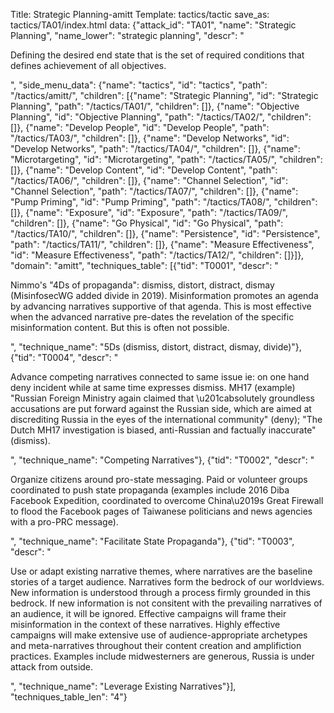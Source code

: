 Title: Strategic Planning-amitt
Template: tactics/tactic
save_as: tactics/TA01/index.html
data: {"attack_id": "TA01", "name": "Strategic Planning", "name_lower": "strategic planning", "descr": "<p>Defining the desired end state that is the set of required conditions that defines achievement of all objectives.</p>", "side_menu_data": {"name": "tactics", "id": "tactics", "path": "/tactics/amitt/", "children": [{"name": "Strategic Planning", "id": "Strategic Planning", "path": "/tactics/TA01/", "children": []}, {"name": "Objective Planning", "id": "Objective Planning", "path": "/tactics/TA02/", "children": []}, {"name": "Develop People", "id": "Develop People", "path": "/tactics/TA03/", "children": []}, {"name": "Develop Networks", "id": "Develop Networks", "path": "/tactics/TA04/", "children": []}, {"name": "Microtargeting", "id": "Microtargeting", "path": "/tactics/TA05/", "children": []}, {"name": "Develop Content", "id": "Develop Content", "path": "/tactics/TA06/", "children": []}, {"name": "Channel Selection", "id": "Channel Selection", "path": "/tactics/TA07/", "children": []}, {"name": "Pump Priming", "id": "Pump Priming", "path": "/tactics/TA08/", "children": []}, {"name": "Exposure", "id": "Exposure", "path": "/tactics/TA09/", "children": []}, {"name": "Go Physical", "id": "Go Physical", "path": "/tactics/TA10/", "children": []}, {"name": "Persistence", "id": "Persistence", "path": "/tactics/TA11/", "children": []}, {"name": "Measure Effectiveness", "id": "Measure Effectiveness", "path": "/tactics/TA12/", "children": []}]}, "domain": "amitt", "techniques_table": [{"tid": "T0001", "descr": "<p>Nimmo's \"4Ds of propaganda\": dismiss, distort, distract, dismay (MisinfosecWG added divide in 2019). Misinformation promotes an agenda by advancing narratives supportive of that agenda. This is most effective when the advanced narrative pre-dates the revelation of the specific misinformation content. But this is often not possible.</p>", "technique_name": "5Ds (dismiss, distort, distract, dismay, divide)"}, {"tid": "T0004", "descr": "<p>Advance competing narratives connected to same issue ie: on one hand deny incident while at same time expresses dismiss. MH17 (example) \"Russian Foreign Ministry again claimed that \u201cabsolutely groundless accusations are put forward against the Russian side, which are aimed at discrediting Russia in the eyes of the international community\" (deny); \"The Dutch MH17 investigation is biased, anti-Russian and factually inaccurate\" (dismiss). </p>", "technique_name": "Competing Narratives"}, {"tid": "T0002", "descr": "<p>Organize citizens around pro-state messaging. Paid or volunteer groups coordinated to push state propaganda (examples include 2016 Diba Facebook Expedition, coordinated to overcome China\u2019s Great Firewall to flood the Facebook pages of Taiwanese politicians and news agencies with a pro-PRC message).</p>", "technique_name": "Facilitate State Propaganda"}, {"tid": "T0003", "descr": "<p>Use or adapt existing narrative themes, where narratives are the baseline stories of a target audience. Narratives form the bedrock of our worldviews. New information is understood through a process firmly grounded in this bedrock. If new information is not consitent with the prevailing narratives of an audience, it will be ignored. Effective campaigns will frame their misinformation in the context of these narratives. Highly effective campaigns will make extensive use of audience-appropriate archetypes and meta-narratives throughout their content creation and amplifiction practices. Examples include midwesterners are generous, Russia is under attack from outside.</p>", "technique_name": "Leverage Existing Narratives"}], "techniques_table_len": "4"}